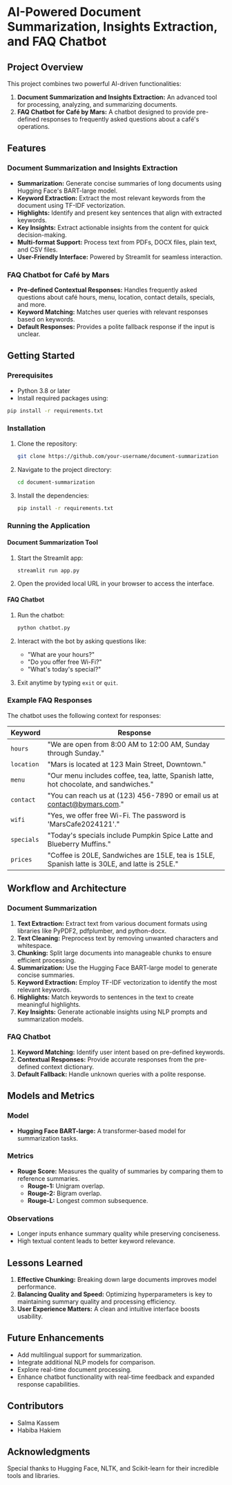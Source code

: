 # AI-Powered Document Summarization, Insights Extraction, and FAQ Chatbot

## Project Overview
This project combines two powerful AI-driven functionalities:
1. **Document Summarization and Insights Extraction:** An advanced tool for processing, analyzing, and summarizing documents.
2. **FAQ Chatbot for Café by Mars:** A chatbot designed to provide pre-defined responses to frequently asked questions about a café's operations.

## Features

### Document Summarization and Insights Extraction
- **Summarization:** Generate concise summaries of long documents using Hugging Face's BART-large model.
- **Keyword Extraction:** Extract the most relevant keywords from the document using TF-IDF vectorization.
- **Highlights:** Identify and present key sentences that align with extracted keywords.
- **Key Insights:** Extract actionable insights from the content for quick decision-making.
- **Multi-format Support:** Process text from PDFs, DOCX files, plain text, and CSV files.
- **User-Friendly Interface:** Powered by Streamlit for seamless interaction.

### FAQ Chatbot for Café by Mars
- **Pre-defined Contextual Responses:** Handles frequently asked questions about café hours, menu, location, contact details, specials, and more.
- **Keyword Matching:** Matches user queries with relevant responses based on keywords.
- **Default Responses:** Provides a polite fallback response if the input is unclear.

## Getting Started

### Prerequisites
- Python 3.8 or later
- Install required packages using:

```bash
pip install -r requirements.txt
```

### Installation
1. Clone the repository:
   ```bash
   git clone https://github.com/your-username/document-summarization
   ```
2. Navigate to the project directory:
   ```bash
   cd document-summarization
   ```
3. Install the dependencies:
   ```bash
   pip install -r requirements.txt
   ```

### Running the Application

#### Document Summarization Tool
1. Start the Streamlit app:
   ```bash
   streamlit run app.py
   ```
2. Open the provided local URL in your browser to access the interface.

#### FAQ Chatbot
1. Run the chatbot:
   ```bash
   python chatbot.py
   ```
2. Interact with the bot by asking questions like:
   - "What are your hours?"
   - "Do you offer free Wi-Fi?"
   - "What's today's special?"

3. Exit anytime by typing `exit` or `quit`.

### Example FAQ Responses
The chatbot uses the following context for responses:

| **Keyword** | **Response** |
|-------------|--------------|
| `hours`     | "We are open from 8:00 AM to 12:00 AM, Sunday through Sunday." |
| `location`  | "Mars is located at 123 Main Street, Downtown." |
| `menu`      | "Our menu includes coffee, tea, latte, Spanish latte, hot chocolate, and sandwiches." |
| `contact`   | "You can reach us at (123) 456-7890 or email us at contact@bymars.com." |
| `wifi`      | "Yes, we offer free Wi-Fi. The password is 'MarsCafe2024121'." |
| `specials`  | "Today's specials include Pumpkin Spice Latte and Blueberry Muffins." |
| `prices`    | "Coffee is 20LE, Sandwiches are 15LE, tea is 15LE, Spanish latte is 30LE, and latte is 25LE." |

## Workflow and Architecture

### Document Summarization
1. **Text Extraction:** Extract text from various document formats using libraries like PyPDF2, pdfplumber, and python-docx.
2. **Text Cleaning:** Preprocess text by removing unwanted characters and whitespace.
3. **Chunking:** Split large documents into manageable chunks to ensure efficient processing.
4. **Summarization:** Use the Hugging Face BART-large model to generate concise summaries.
5. **Keyword Extraction:** Employ TF-IDF vectorization to identify the most relevant keywords.
6. **Highlights:** Match keywords to sentences in the text to create meaningful highlights.
7. **Key Insights:** Generate actionable insights using NLP prompts and summarization models.

### FAQ Chatbot
1. **Keyword Matching:** Identify user intent based on pre-defined keywords.
2. **Contextual Responses:** Provide accurate responses from the pre-defined context dictionary.
3. **Default Fallback:** Handle unknown queries with a polite response.

## Models and Metrics

### Model
- **Hugging Face BART-large:** A transformer-based model for summarization tasks.

### Metrics
- **Rouge Score:** Measures the quality of summaries by comparing them to reference summaries.
  - **Rouge-1:** Unigram overlap.
  - **Rouge-2:** Bigram overlap.
  - **Rouge-L:** Longest common subsequence.

### Observations
- Longer inputs enhance summary quality while preserving conciseness.
- High textual content leads to better keyword relevance.

## Lessons Learned
1. **Effective Chunking:** Breaking down large documents improves model performance.
2. **Balancing Quality and Speed:** Optimizing hyperparameters is key to maintaining summary quality and processing efficiency.
3. **User Experience Matters:** A clean and intuitive interface boosts usability.

## Future Enhancements
- Add multilingual support for summarization.
- Integrate additional NLP models for comparison.
- Explore real-time document processing.
- Enhance chatbot functionality with real-time feedback and expanded response capabilities.

## Contributors
- Salma Kassem
- Habiba Hakiem

## Acknowledgments
Special thanks to Hugging Face, NLTK, and Scikit-learn for their incredible tools and libraries.


